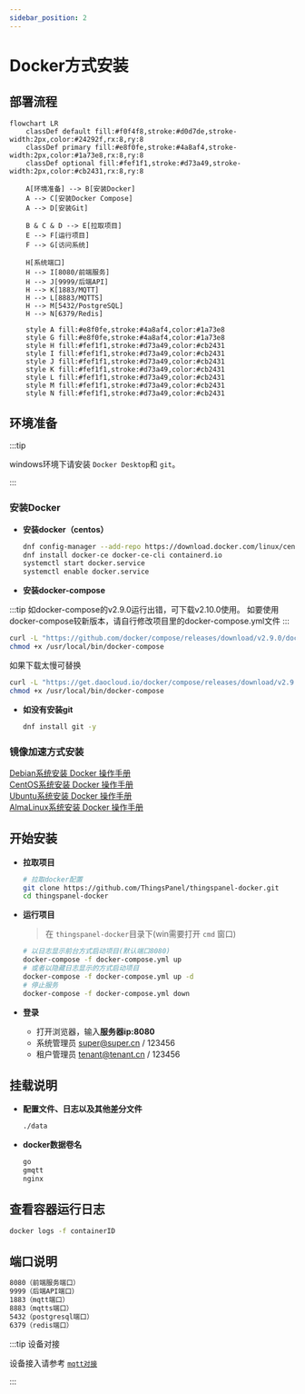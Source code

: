 ```yaml
---
sidebar_position: 2
---
```

# Docker方式安装

## 部署流程

```mermaid
flowchart LR
    classDef default fill:#f0f4f8,stroke:#d0d7de,stroke-width:2px,color:#24292f,rx:8,ry:8
    classDef primary fill:#e8f0fe,stroke:#4a8af4,stroke-width:2px,color:#1a73e8,rx:8,ry:8
    classDef optional fill:#fef1f1,stroke:#d73a49,stroke-width:2px,color:#cb2431,rx:8,ry:8

    A[环境准备] --> B[安装Docker]
    A --> C[安装Docker Compose]
    A --> D[安装Git]
    
    B & C & D --> E[拉取项目]
    E --> F[运行项目]
    F --> G[访问系统]
    
    H[系统端口]
    H --> I[8080/前端服务]
    H --> J[9999/后端API]
    H --> K[1883/MQTT]
    H --> L[8883/MQTTS]
    H --> M[5432/PostgreSQL]
    H --> N[6379/Redis]
    
    style A fill:#e8f0fe,stroke:#4a8af4,color:#1a73e8
    style G fill:#e8f0fe,stroke:#4a8af4,color:#1a73e8
    style H fill:#fef1f1,stroke:#d73a49,color:#cb2431
    style I fill:#fef1f1,stroke:#d73a49,color:#cb2431
    style J fill:#fef1f1,stroke:#d73a49,color:#cb2431
    style K fill:#fef1f1,stroke:#d73a49,color:#cb2431
    style L fill:#fef1f1,stroke:#d73a49,color:#cb2431
    style M fill:#fef1f1,stroke:#d73a49,color:#cb2431
    style N fill:#fef1f1,stroke:#d73a49,color:#cb2431

```

## 环境准备

:::tip

windows环境下请安装 `Docker Desktop`和 `git`。

:::

### 安装Docker

- **安装docker（centos）**

  ```bash
  dnf config-manager --add-repo https://download.docker.com/linux/centos/docker-ce.repo
  dnf install docker-ce docker-ce-cli containerd.io
  systemctl start docker.service
  systemctl enable docker.service
  ```

- **安装docker-compose**

:::tip
  如docker-compose的v2.9.0运行出错，可下载v2.10.0使用。
  如要使用docker-compose较新版本，请自行修改项目里的docker-compose.yml文件
:::

  ```bash
  curl -L "https://github.com/docker/compose/releases/download/v2.9.0/docker-compose-$(uname -s)-$(uname -m)" -o /usr/local/bin/docker-compose
  chmod +x /usr/local/bin/docker-compose
  ```

  如果下载太慢可替换

  ```bash
  curl -L "https://get.daocloud.io/docker/compose/releases/download/v2.9.0/docker-compose-$(uname -s)-$(uname -m)" -o /usr/local/bin/docker-compose
  chmod +x /usr/local/bin/docker-compose
  ```

- **如没有安装git**

  ```bash
  dnf install git -y
  ```

### 镜像加速方式安装

[Debian系统安装 Docker 操作手册](https://docs.qq.com/doc/DZVZtdXBPdFJxV05C)  
[CentOS系统安装 Docker 操作手册](https://docs.qq.com/doc/DZUlaZG50dG1RdHB0)  
[Ubuntu系统安装 Docker 操作手册](https://docs.qq.com/doc/DZW13a1FzeGxiQk5J)  
[AlmaLinux系统安装 Docker 操作手册](https://docs.qq.com/doc/DZWNWZU9LZUxwTWVs)  

## 开始安装

- **拉取项目**

  ```bash
  # 拉取docker配置
  git clone https://github.com/ThingsPanel/thingspanel-docker.git
  cd thingspanel-docker
  ```

- **运行项目**

  > 在 `thingspanel-docker`目录下(win需要打开 `cmd` 窗口)
  >

  ```bash
  # 以日志显示前台方式启动项目(默认端口8080)
  docker-compose -f docker-compose.yml up
  # 或者以隐藏日志显示的方式启动项目
  docker-compose -f docker-compose.yml up -d
  # 停止服务
  docker-compose -f docker-compose.yml down
  ```

- **登录**

  - 打开浏览器，输入**服务器ip:8080**
  - 系统管理员 super@super.cn / 123456
  - 租户管理员 tenant@tenant.cn / 123456

## 挂载说明

- **配置文件、日志以及其他差分文件**

  ```bash
  ./data
  ```

- **docker数据卷名**

  ```bash
  go
  gmqtt
  nginx
  ```

## 查看容器运行日志

```bash
docker logs -f containerID
```

## 端口说明

```bash
8080（前端服务端口）
9999（后端API端口）
1883（mqtt端口）
8883（mqtts端口）
5432（postgresql端口）
6379（redis端口）
```

:::tip 设备对接

设备接入请参考
[`mqtt对接`](../device-connect/mqtt)

:::
